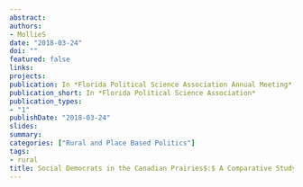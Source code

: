 ```yaml
---
abstract: 
authors:
- MollieS
date: "2018-03-24"
doi: ""
featured: false
links:
projects:
publication: In *Florida Political Science Association Annual Meeting*
publication_short: In *Florida Political Science Association*
publication_types:
- "1"
publishDate: "2018-03-24"
slides: 
summary: 
categories: ["Rural and Place Based Politics"]
tags:
- rural
title: Social Democrats in the Canadian Prairies$:$ A Comparative Study
---
```



